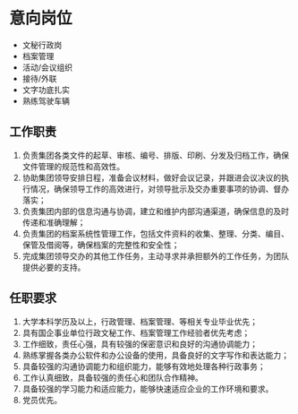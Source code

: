 # 意向岗位
- 文秘行政岗
- 档案管理
- 活动/会议组织
- 接待/外联
- 文字功底扎实
- 熟练驾驶车辆

## 工作职责
1. 负责集团各类文件的起草、审核、编号、排版、印刷、分发及归档工作，确保文件管理的规范性和高效性。
2. 协助集团领导安排日程，准备会议材料，做好会议记录，并跟进会议决议的执行情况，确保领导工作的高效进行，对领导批示及交办重要事项的协调、督办落实；
3. 负责集团内部的信息沟通与协调，建立和维护内部沟通渠道，确保信息的及时传递和准确理解；
4. 负责集团的档案系统性管理工作，包括文件资料的收集、整理、分类、编目、保管及借阅等，确保档案的完整性和安全性；
5. 完成集团领导交办的其他工作任务，主动寻求并承担额外的工作任务，为团队提供必要的支持。

## 任职要求
1. 大学本科学历及以上，行政管理、档案管理、等相关专业毕业优先；
2. 具有国企事业单位行政文秘工作、档案管理工作经验者优先考虑；
3. 工作细致，责任心强，具有较强的保密意识和良好的沟通协调能力；
4. 熟练掌握各类办公软件和办公设备的使用，具备良好的文字写作和表达能力；
5. 具备较强的沟通协调能力和组织能力，能够有效地处理各种行政事务；
6. 工作认真细致，具备较强的责任心和团队合作精神。
7. 具备较强的学习能力和适应能力，能够快速适应企业的工作环境和要求。
8. 党员优先。
